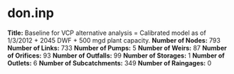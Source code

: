 # don.inp
**Title:** Baseline for VCP alternative analysis = Calibrated model as of 1/3/2012 + 2045 DWF + 500 mgd plant capacity.
**Number of Nodes:** 793
**Number of Links:** 733
**Number of Pumps:** 5
**Number of Weirs:** 87
**Number of Orifices:** 93
**Number of Outfalls:** 99
**Number of Storages:** 1
**Number of Outlets:** 6
**Number of Subcatchments:** 349
**Number of Raingages:** 0
